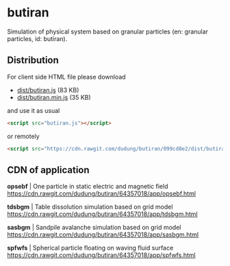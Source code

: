 # butiran
Simulation of physical system based on granular particles (en: granular particles, id: butiran).


## Distribution
For client side HTML file please download

* [dist/butiran.js](https://github.com/dudung/butiran/blob/master/dist/butiran.js) (83 KB)
* [dist/butiran.min.js](https://github.com/dudung/butiran/blob/master/dist/butiran.min.js) (35 KB)

and use it as usual

```html
<script src="butiran.js"></script>
```

or remotely

```html
<script src="https://cdn.rawgit.com/dudung/butiran/099cd8e2/dist/butiran.js"></script>
```


## CDN of application

**opsebf** | One particle in static electric and magnetic field \
https://cdn.rawgit.com/dudung/butiran/64357018/app/opsebf.html

**tdsbgm** | Table dissolution simulation based on grid model \
https://cdn.rawgit.com/dudung/butiran/64357018/app/tdsbgm.html

**sasbgm** | Sandpile avalanche simulation based on grid model \
https://cdn.rawgit.com/dudung/butiran/64357018/app/sasbgm.html

**spfwfs** | Spherical particle floating on waving fluid surface \
https://cdn.rawgit.com/dudung/butiran/64357018/app/spfwfs.html

